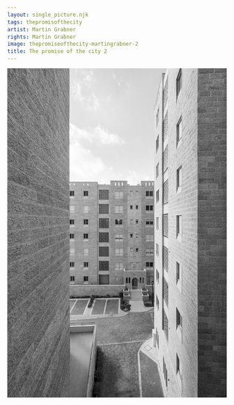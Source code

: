 ```yaml
---
layout: single_picture.njk
tags: thepromisofthecity
artist: Martin Grabner
rights: Martin Grabner
image: thepromiseofthecity-martingrabner-2
title: The promise of the city 2
---
```


![](/assets/pics/thepromiseofthecity-martingrabner-4.jpg)
